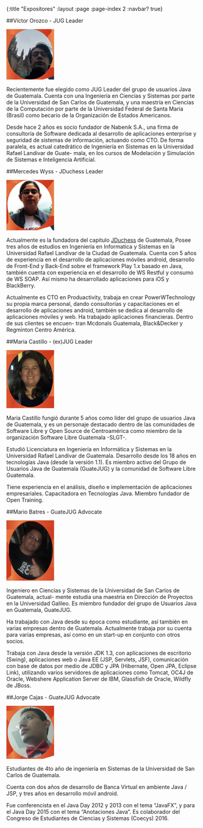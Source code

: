 {:title "Expositores"
 :layout :page
 :page-index 2
 :navbar? true}

##Víctor Orozco - JUG Leader

<img src="../../img/speakers/foto1.png" width="125px">

Recientemente fue elegido como JUG Leader del grupo de usuarios Java de Guatemala. Cuenta con una Ingeniería en Ciencias y Sistemas por parte de la Universidad de San Carlos de Guatemala, y una maestría en Ciencias de la Computación por parte de la Universidad Federal de Santa Maria (Brasil) como becario de la Organización de Estados Americanos.

Desde hace 2 años es socio fundador de Nabenik S.A., una firma de consultoría de Software dedicada al desarrollo de aplicaciones enterprise y seguridad de sistemas de información, actuando como CTO. De forma paralela, es actual catedrático de Ingeniería en Sistemas en la Universidad Rafael Landivar de Guate- mala, en los cursos de Modelación y Simulación de Sistemas e Inteligencia Artificial.

##Mercedes Wyss - JDuchess Leader

<img src="../../img/speakers/foto2.png" width="125px">

Actualmente es la fundadora del capitulo [JDuchess](http://jduchess.org/) de Guatemala, Posee tres años de estudios en Ingeniería en Informatica y Sistemas en la Universidad Rafael Landívar de la Ciudad de Guatemala. Cuenta con 5 años de experiencia en el desarrollo de aplicaciones móviles android, desarrollo de Front-End y Back-End sobre el framework Play 1.x basado en Java, también cuenta con experiencia en el desarrollo de WS Restful y consumo de WS SOAP. Así mismo ha desarrollado aplicaciones para iOS y BlackBerry.

Actualmente es CTO en Produactivity, trabaja en crear PowerWTechnology su propia marca personal, dando consultorías y capacitaciones en el desarrollo de aplicaciones android, también se dedica al desarrollo de aplicaciones móviles y web. Ha trabajado aplicaciones financieras. Dentro de sus clientes se encuen- tran Mcdonals Guatemala, Black&Decker y Regminton Centro América.

##Maria Castillo - (ex)JUG Leader

<img src="../../img/speakers/foto4.png" width="125px">

Maria Castillo fungió durante 5 años como líder del grupo de usuarios Java de Guatemala, y es un personaje destacado dentro de las comunidades de Software Libre y Open Source de Centroamérica como miembro de la organización Software Libre Guatemala -SLGT-.

Estudió Licenciatura en Ingeniería en Informática y Sistemas en la Universidad Rafael Landivar de Guatemala. Desarrollo desde los 18 años en tecnologías Java (desde la versión 1.1). Es miembro activo del Grupo de Usuarios Java de Guatemala (GuateJUG) y la comunidad de Software Libre Guatemala.

Tiene experiencia en el análisis, diseño e implementación de aplicaciones empresariales. Capacitadora en Tecnologías Java. Miembro fundador de Open Training.

##Mario Batres - GuateJUG Advocate

<img src="../../img/speakers/foto3.png" width="125px">

Ingeniero en Ciencias y Sistemas de la Universidad de San Carlos de Guatemala, actual- mente estudia una maestria en Dirección de Proyectos en la Universidad Galileo. Es miembro fundador del grupo de Usuarios Java en Guatemala, GuateJUG.

Ha trabajado con Java desde su época como estudiante, así también en varias empresas dentro de Guatemala. Actualmente trabaja por su cuenta para varias empresas, así como en un start-up en conjunto con otros socios.

Trabaja con Java desde la versión JDK 1.3, con aplicaciones de escritorio (Swing), aplicaciones web o Java EE (JSP, Servlets, JSF), comunicación con base de datos por medio de JDBC y JPA (Hibernate, Open JPA, Eclipse Link), utilizando varios servidores de aplicaciones como Tomcat, OC4J de Oracle, Webshere Application Server de IBM, Glassfish de Oracle, Wildfly de JBoss.

##Jorge Cajas - GuateJUG Advocate

<img src="../../img/speakers/foto5.png" width="125px">

Estudiantes de 4to año de ingeniería en Sistemas de la Universidad de San Carlos de Guatemala.

Cuenta con dos años de desarrollo de Banca Virtual en ambiente Java / JSP, y tres años en desarrollo móvil android.

Fue conferencista en el Java Day 2012 y 2013 con el tema “JavaFX”, y para el Java Day 2015 con el tema “Anotaciones Java”. Es colaborador del Congreso de Estudiantes de Ciencias y Sistemas (Coecys) 2016.